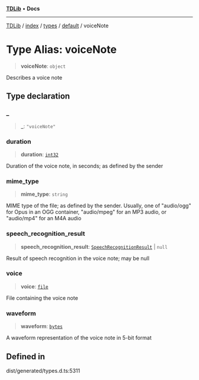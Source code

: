 [**TDLib**](../../../../../../README.md) • **Docs**

***

[TDLib](../../../../../../modules.md) / [index](../../../../../README.md) / [types](../../../README.md) / [default](../README.md) / voiceNote

# Type Alias: voiceNote

> **voiceNote**: `object`

Describes a voice note

## Type declaration

### \_

> **\_**: `"voiceNote"`

### duration

> **duration**: [`int32`](int32-1.md)

Duration of the voice note, in seconds; as defined by the sender

### mime\_type

> **mime\_type**: `string`

MIME type of the file; as defined by the sender. Usually, one of "audio/ogg" for Opus in an OGG container, "audio/mpeg" for an MP3 audio, or "audio/mp4" for an M4A audio

### speech\_recognition\_result

> **speech\_recognition\_result**: [`SpeechRecognitionResult`](SpeechRecognitionResult.md) \| `null`

Result of speech recognition in the voice note; may be null

### voice

> **voice**: [`file`](file-1.md)

File containing the voice note

### waveform

> **waveform**: [`bytes`](bytes-1.md)

A waveform representation of the voice note in 5-bit format

## Defined in

dist/generated/types.d.ts:5311
